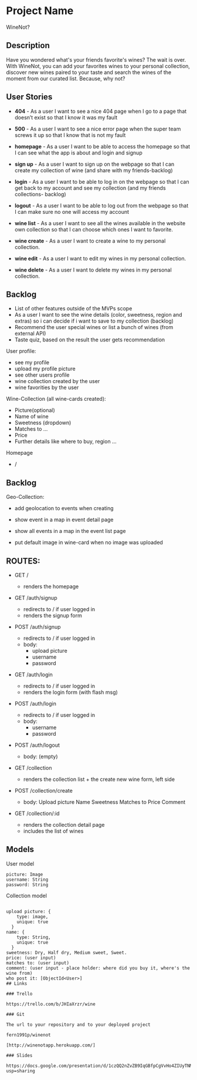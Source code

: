 # Project Name

WineNot?

## Description

Have you wondered what's your friends favorite's wines? The wait is over. With WineNot, you can add your favorites wines to your personal collection, discover new wines paired to your taste and search the wines of the moment from our curated list. Because, why not?

## User Stories

- **404** - As a user I want to see a nice 404 page when I go to a page that doesn’t exist so that I know it was my fault
- **500** - As a user I want to see a nice error page when the super team screws it up so that I know that is not my fault

- **homepage** - As a user I want to be able to access the homepage so that I can see what the app is about and login and signup
- **sign up** - As a user I want to sign up on the webpage so that I can create my collection of wine (and share with my friends-backlog)
- **login** - As a user I want to be able to log in on the webpage so that I can get back to my account and see my collection (and my friends collections- backlog)
- **logout** - As a user I want to be able to log out from the webpage so that I can make sure no one will access my account

- **wine list** - As a user I want to see all the wines available in the website own collection so that I can choose which ones I want to favorite.

- **wine create** - As a user I want to create a wine to my personal collection.
- **wine edit** - As a user I want to edit my wines in my personal collection.
- **wine delete** - As a user I want to delete my wines in my personal collection.

## Backlog

- List of other features outside of the MVPs scope
- As a user I want to see the wine details (color, sweetness, region and extras) so i can decide if i want to save to my collection (backlog)
- Recommend the user special wines or list a bunch of wines (from external API)
- Taste quiz, based on the result the user gets recommendation

User profile:

- see my profile
- upload my profile picture
- see other users profile
- wine collection created by the user
- wine favorities by the user

Wine-Collection (all wine-cards created):

- Picture(optional)
- Name of wine
- Sweetness (dropdown)
- Matches to ...
- Price
- Further details like where to buy, region ...

Homepage

- /

## Backlog

Geo-Collection:

- add geolocation to events when creating
- show event in a map in event detail page
- show all events in a map in the event list page

- put default image in wine-card when no image was uploaded

## ROUTES:

- GET /
  - renders the homepage
- GET /auth/signup
  - redirects to / if user logged in
  - renders the signup form
- POST /auth/signup
  - redirects to / if user logged in
  - body:
    - upload picture
    - username
    - password
- GET /auth/login
  - redirects to / if user logged in
  - renders the login form (with flash msg)
- POST /auth/login
  - redirects to / if user logged in
  - body:
    - username
    - password
- POST /auth/logout

  - body: (empty)

- GET /collection
  - renders the collection list + the create new wine form, left side
- POST /collection/create
  - body:
    Upload picture
    Name
    Sweetness
    Matches to
    Price
    Comment
- GET /collection/:id
  - renders the collection detail page
  - includes the list of wines

## Models

User model

```
picture: Image
username: String
password: String
```

Collection model

```

upload picture: {
    type: image,
    unique: true
  }
name: {
    type: String,
    unique: true
  }
sweetness: Dry, Half dry, Medium sweet, Sweet.
price: (user input)
matches to: (user input)
comment: (user input - place holder: where did you buy it, where's the wine from)
who post it: [ObjectId<User>]
## Links

### Trello

https://trello.com/b/JHIaXrzr/wine

### Git

The url to your repository and to your deployed project

fern1991p/winenot

[http://winenotapp.herokuapp.com/]

### Slides

https://docs.google.com/presentation/d/1czQQ2nZvZB9IqGBfpCgVvHo4ZIUyTNMUptwq8l1kaPY/edit?usp=sharing

```
